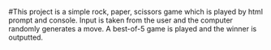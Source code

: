 #This project is a simple rock, paper, scissors game which is played by html prompt and console. Input is taken from the user and the computer randomly generates a move. A best-of-5 game is played and the winner is outputted.